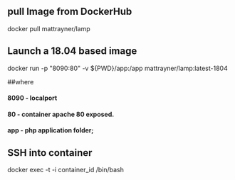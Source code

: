 ## pull Image from DockerHub
docker pull mattrayner/lamp

## Launch a 18.04 based image
docker run -p "8090:80" -v ${PWD}/app:/app mattrayner/lamp:latest-1804

##where 
#### 8090 - localport 
#### 80   - container apache 80 exposed.
#### app - php application folder;

## SSH into container 
docker exec -t -i container_id /bin/bash
